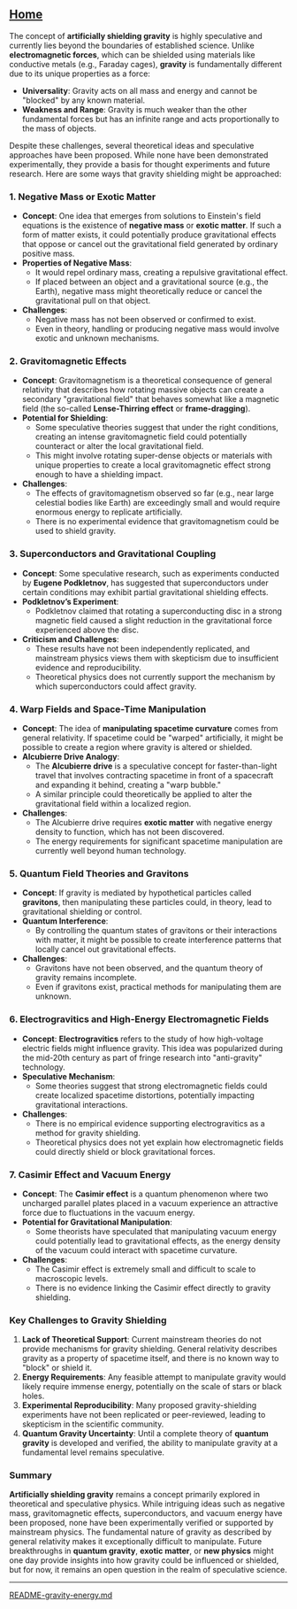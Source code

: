 [Home](https://t2m.io/VwvDcuw)
---

The concept of **artificially shielding gravity** is highly speculative and currently lies beyond the boundaries of established science. Unlike **electromagnetic forces**, which can be shielded using materials like conductive metals (e.g., Faraday cages), **gravity** is fundamentally different due to its unique properties as a force:

- **Universality**: Gravity acts on all mass and energy and cannot be "blocked" by any known material.
- **Weakness and Range**: Gravity is much weaker than the other fundamental forces but has an infinite range and acts proportionally to the mass of objects.

Despite these challenges, several theoretical ideas and speculative approaches have been proposed. While none have been demonstrated experimentally, they provide a basis for thought experiments and future research. Here are some ways that gravity shielding might be approached:

### 1. **Negative Mass or Exotic Matter**
- **Concept**: One idea that emerges from solutions to Einstein's field equations is the existence of **negative mass** or **exotic matter**. If such a form of matter exists, it could potentially produce gravitational effects that oppose or cancel out the gravitational field generated by ordinary positive mass.
- **Properties of Negative Mass**:
  - It would repel ordinary mass, creating a repulsive gravitational effect.
  - If placed between an object and a gravitational source (e.g., the Earth), negative mass might theoretically reduce or cancel the gravitational pull on that object.
- **Challenges**:
  - Negative mass has not been observed or confirmed to exist.
  - Even in theory, handling or producing negative mass would involve exotic and unknown mechanisms.

### 2. **Gravitomagnetic Effects**
- **Concept**: Gravitomagnetism is a theoretical consequence of general relativity that describes how rotating massive objects can create a secondary "gravitational field" that behaves somewhat like a magnetic field (the so-called **Lense-Thirring effect** or **frame-dragging**).
- **Potential for Shielding**:
  - Some speculative theories suggest that under the right conditions, creating an intense gravitomagnetic field could potentially counteract or alter the local gravitational field.
  - This might involve rotating super-dense objects or materials with unique properties to create a local gravitomagnetic effect strong enough to have a shielding impact.
- **Challenges**:
  - The effects of gravitomagnetism observed so far (e.g., near large celestial bodies like Earth) are exceedingly small and would require enormous energy to replicate artificially.
  - There is no experimental evidence that gravitomagnetism could be used to shield gravity.

### 3. **Superconductors and Gravitational Coupling**
- **Concept**: Some speculative research, such as experiments conducted by **Eugene Podkletnov**, has suggested that superconductors under certain conditions may exhibit partial gravitational shielding effects.
- **Podkletnov’s Experiment**:
  - Podkletnov claimed that rotating a superconducting disc in a strong magnetic field caused a slight reduction in the gravitational force experienced above the disc.
- **Criticism and Challenges**:
  - These results have not been independently replicated, and mainstream physics views them with skepticism due to insufficient evidence and reproducibility.
  - Theoretical physics does not currently support the mechanism by which superconductors could affect gravity.

### 4. **Warp Fields and Space-Time Manipulation**
- **Concept**: The idea of **manipulating spacetime curvature** comes from general relativity. If spacetime could be "warped" artificially, it might be possible to create a region where gravity is altered or shielded.
- **Alcubierre Drive Analogy**:
  - The **Alcubierre drive** is a speculative concept for faster-than-light travel that involves contracting spacetime in front of a spacecraft and expanding it behind, creating a "warp bubble."
  - A similar principle could theoretically be applied to alter the gravitational field within a localized region.
- **Challenges**:
  - The Alcubierre drive requires **exotic matter** with negative energy density to function, which has not been discovered.
  - The energy requirements for significant spacetime manipulation are currently well beyond human technology.

### 5. **Quantum Field Theories and Gravitons**
- **Concept**: If gravity is mediated by hypothetical particles called **gravitons**, then manipulating these particles could, in theory, lead to gravitational shielding or control.
- **Quantum Interference**:
  - By controlling the quantum states of gravitons or their interactions with matter, it might be possible to create interference patterns that locally cancel out gravitational effects.
- **Challenges**:
  - Gravitons have not been observed, and the quantum theory of gravity remains incomplete.
  - Even if gravitons exist, practical methods for manipulating them are unknown.

### 6. **Electrogravitics and High-Energy Electromagnetic Fields**
- **Concept**: **Electrogravitics** refers to the study of how high-voltage electric fields might influence gravity. This idea was popularized during the mid-20th century as part of fringe research into "anti-gravity" technology.
- **Speculative Mechanism**:
  - Some theories suggest that strong electromagnetic fields could create localized spacetime distortions, potentially impacting gravitational interactions.
- **Challenges**:
  - There is no empirical evidence supporting electrogravitics as a method for gravity shielding.
  - Theoretical physics does not yet explain how electromagnetic fields could directly shield or block gravitational forces.

### 7. **Casimir Effect and Vacuum Energy**
- **Concept**: The **Casimir effect** is a quantum phenomenon where two uncharged parallel plates placed in a vacuum experience an attractive force due to fluctuations in the vacuum energy.
- **Potential for Gravitational Manipulation**:
  - Some theorists have speculated that manipulating vacuum energy could potentially lead to gravitational effects, as the energy density of the vacuum could interact with spacetime curvature.
- **Challenges**:
  - The Casimir effect is extremely small and difficult to scale to macroscopic levels.
  - There is no evidence linking the Casimir effect directly to gravity shielding.

### Key Challenges to Gravity Shielding
1. **Lack of Theoretical Support**: Current mainstream theories do not provide mechanisms for gravity shielding. General relativity describes gravity as a property of spacetime itself, and there is no known way to "block" or shield it.
2. **Energy Requirements**: Any feasible attempt to manipulate gravity would likely require immense energy, potentially on the scale of stars or black holes.
3. **Experimental Reproducibility**: Many proposed gravity-shielding experiments have not been replicated or peer-reviewed, leading to skepticism in the scientific community.
4. **Quantum Gravity Uncertainty**: Until a complete theory of **quantum gravity** is developed and verified, the ability to manipulate gravity at a fundamental level remains speculative.

### Summary
**Artificially shielding gravity** remains a concept primarily explored in theoretical and speculative physics. While intriguing ideas such as negative mass, gravitomagnetic effects, superconductors, and vacuum energy have been proposed, none have been experimentally verified or supported by mainstream physics. The fundamental nature of gravity as described by general relativity makes it exceptionally difficult to manipulate. Future breakthroughs in **quantum gravity**, **exotic matter**, or **new physics** might one day provide insights into how gravity could be influenced or shielded, but for now, it remains an open question in the realm of speculative science.


---

[README-gravity-energy.md](https://t2m.io/61Lxx8M)
